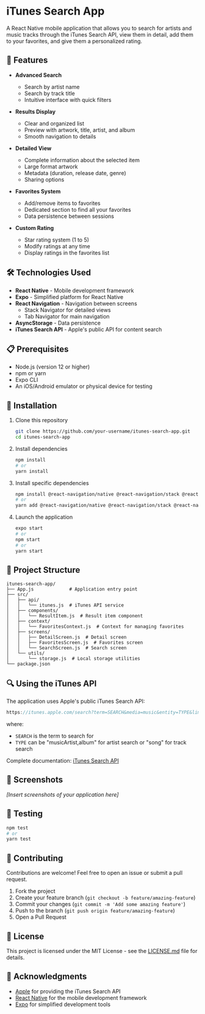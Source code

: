 # iTunes Search App

A React Native mobile application that allows you to search for artists and music tracks through the iTunes Search API, view them in detail, add them to your favorites, and give them a personalized rating.

## 📱 Features

- **Advanced Search**
  - Search by artist name
  - Search by track title
  - Intuitive interface with quick filters

- **Results Display**
  - Clear and organized list
  - Preview with artwork, title, artist, and album
  - Smooth navigation to details

- **Detailed View**
  - Complete information about the selected item
  - Large format artwork
  - Metadata (duration, release date, genre)
  - Sharing options

- **Favorites System**
  - Add/remove items to favorites
  - Dedicated section to find all your favorites
  - Data persistence between sessions

- **Custom Rating**
  - Star rating system (1 to 5)
  - Modify ratings at any time
  - Display ratings in the favorites list

## 🛠️ Technologies Used

- **React Native** - Mobile development framework
- **Expo** - Simplified platform for React Native
- **React Navigation** - Navigation between screens
  - Stack Navigator for detailed views
  - Tab Navigator for main navigation
- **AsyncStorage** - Data persistence
- **iTunes Search API** - Apple's public API for content search

## 📋 Prerequisites

- Node.js (version 12 or higher)
- npm or yarn
- Expo CLI
- An iOS/Android emulator or physical device for testing

## 🚀 Installation

1. Clone this repository
   ```bash
   git clone https://github.com/your-username/itunes-search-app.git
   cd itunes-search-app
   ```

2. Install dependencies
   ```bash
   npm install
   # or
   yarn install
   ```

3. Install specific dependencies
   ```bash
   npm install @react-navigation/native @react-navigation/stack @react-navigation/bottom-tabs react-native-gesture-handler react-native-screens react-native-safe-area-context @react-native-async-storage/async-storage @expo/vector-icons
   # or
   yarn add @react-navigation/native @react-navigation/stack @react-navigation/bottom-tabs react-native-gesture-handler react-native-screens react-native-safe-area-context @react-native-async-storage/async-storage @expo/vector-icons
   ```

4. Launch the application
   ```bash
   expo start
   # or
   npm start
   # or
   yarn start
   ```

## 📂 Project Structure

```
itunes-search-app/
├── App.js             # Application entry point
├── src/
│   ├── api/
│   │   └── itunes.js  # iTunes API service
│   ├── components/
│   │   └── ResultItem.js  # Result item component
│   ├── context/
│   │   └── FavoritesContext.js  # Context for managing favorites
│   ├── screens/
│   │   ├── DetailScreen.js  # Detail screen
│   │   ├── FavoritesScreen.js  # Favorites screen
│   │   └── SearchScreen.js  # Search screen
│   └── utils/
│       └── storage.js  # Local storage utilities
└── package.json
```

## 🔍 Using the iTunes API

The application uses Apple's public iTunes Search API:
```javascript
https://itunes.apple.com/search?term=SEARCH&media=music&entity=TYPE&limit=25
```

where:
- `SEARCH` is the term to search for
- `TYPE` can be "musicArtist,album" for artist search or "song" for track search

Complete documentation: [iTunes Search API](https://developer.apple.com/library/archive/documentation/AudioVideo/Conceptual/iTuneSearchAPI/)

## 📱 Screenshots

*[Insert screenshots of your application here]*

## 🧪 Testing

```bash
npm test
# or
yarn test
```

## 🤝 Contributing

Contributions are welcome! Feel free to open an issue or submit a pull request.

1. Fork the project
2. Create your feature branch (`git checkout -b feature/amazing-feature`)
3. Commit your changes (`git commit -m 'Add some amazing feature'`)
4. Push to the branch (`git push origin feature/amazing-feature`)
5. Open a Pull Request

## 📄 License

This project is licensed under the MIT License - see the [LICENSE.md](LICENSE.md) file for details.

## 🙏 Acknowledgments

- [Apple](https://developer.apple.com/) for providing the iTunes Search API
- [React Native](https://reactnative.dev/) for the mobile development framework
- [Expo](https://expo.dev/) for simplified development tools
